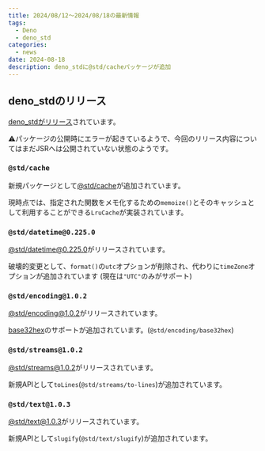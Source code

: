 ```yaml
---
title: 2024/08/12〜2024/08/18の最新情報
tags:
  - Deno
  - deno_std
categories:
  - news
date: 2024-08-18
description: deno_stdに@std/cacheパッケージが追加
---
```


## deno_stdのリリース

[deno_stdがリリース](https://github.com/denoland/std/releases/tag/release-2024.08.16)されています。

⚠️パッケージの公開時にエラーが起きているようで、今回のリリース内容についてはまだJSRへは公開されていない状態のようです。

### `@std/cache`

新規パッケージとして[@std/cache](https://github.com/denoland/std/tree/release-2024.08.16/cache)が追加されています。

現時点では、指定された関数をメモ化するための`memoize()`とそのキャッシュとして利用することができる`LruCache`が実装されています。

### `@std/datetime@0.225.0`

[@std/datetime@0.225.0](https://github.com/denoland/std/tree/release-2024.08.16/datetime)がリリースされています。

破壊的変更として、`format()`の`utc`オプションが削除され、代わりに`timeZone`オプションが追加されています (現在は`"UTC"`のみがサポート)

### `@std/encoding@1.0.2`

[@std/encoding@1.0.2](https://github.com/denoland/std/tree/release-2024.08.16/encoding)がリリースされています。

[base32hex](https://www.rfc-editor.org/rfc/rfc4648.html#section-7)のサポートが追加されています。(`@std/encoding/base32hex`)

### `@std/streams@1.0.2`

[@std/streams@1.0.2](https://github.com/denoland/std/tree/release-2024.08.16/streams)がリリースされています。

新規APIとして`toLines`(`@std/streams/to-lines`)が追加されています。

### `@std/text@1.0.3`

[@std/text@1.0.3](https://github.com/denoland/std/tree/release-2024.08.16/text)がリリースされています。

新規APIとして`slugify`(`@std/text/slugify`)が追加されています。
